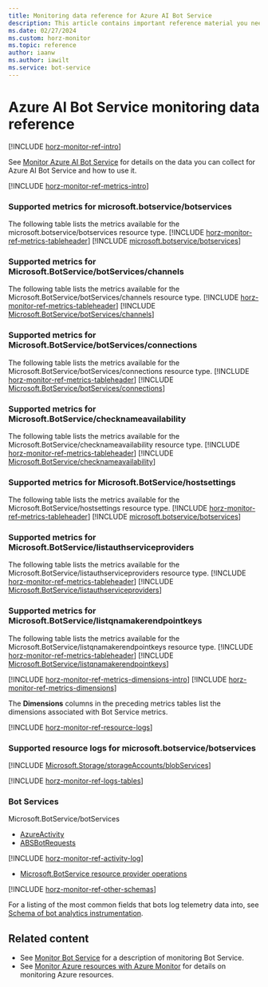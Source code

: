 ```yaml
---
title: Monitoring data reference for Azure AI Bot Service
description: This article contains important reference material you need when you monitor Azure AI Bot Service.
ms.date: 02/27/2024
ms.custom: horz-monitor
ms.topic: reference
author: iaanw
ms.author: iawilt
ms.service: bot-service
---
```


# Azure AI Bot Service monitoring data reference

[!INCLUDE [horz-monitor-ref-intro](~/../articles/reusable-content/ce-skilling/azure/includes/azure-monitor/horizontals/horz-monitor-ref-intro.md)]

See [Monitor Azure AI Bot Service](monitor-bot-service.md) for details on the data you can collect for Azure AI Bot Service and how to use it.

[!INCLUDE [horz-monitor-ref-metrics-intro](~/../articles/reusable-content/ce-skilling/azure/includes/azure-monitor/horizontals/horz-monitor-ref-metrics-intro.md)]

### Supported metrics for microsoft.botservice/botservices
The following table lists the metrics available for the microsoft.botservice/botservices resource type.
[!INCLUDE [horz-monitor-ref-metrics-tableheader](~/../articles/reusable-content/ce-skilling/azure/includes/azure-monitor/horizontals/horz-monitor-ref-metrics-tableheader.md)]
[!INCLUDE [microsoft.botservice/botservices](~/../azure-reference-other-repo/azure-monitor-ref/supported-metrics/includes/microsoft-botservice-botservices-metrics-include.md)]

### Supported metrics for Microsoft.BotService/botServices/channels
The following table lists the metrics available for the Microsoft.BotService/botServices/channels resource type.
[!INCLUDE [horz-monitor-ref-metrics-tableheader](~/../articles/reusable-content/ce-skilling/azure/includes/azure-monitor/horizontals/horz-monitor-ref-metrics-tableheader.md)]
[!INCLUDE [Microsoft.BotService/botServices/channels](~/../azure-reference-other-repo/azure-monitor-ref/supported-metrics/includes/microsoft-botservice-botservices-channels-metrics-include.md)]

### Supported metrics for Microsoft.BotService/botServices/connections
The following table lists the metrics available for the Microsoft.BotService/botServices/connections resource type.
[!INCLUDE [horz-monitor-ref-metrics-tableheader](~/../articles/reusable-content/ce-skilling/azure/includes/azure-monitor/horizontals/horz-monitor-ref-metrics-tableheader.md)]
[!INCLUDE [Microsoft.BotService/botServices/connections](~/../azure-reference-other-repo/azure-monitor-ref/supported-metrics/includes/microsoft-botservice-botservices-connections-metrics-include.md)]

### Supported metrics for Microsoft.BotService/checknameavailability
The following table lists the metrics available for the Microsoft.BotService/checknameavailability resource type.
[!INCLUDE [horz-monitor-ref-metrics-tableheader](~/../articles/reusable-content/ce-skilling/azure/includes/azure-monitor/horizontals/horz-monitor-ref-metrics-tableheader.md)]
[!INCLUDE [Microsoft.BotService/checknameavailability](~/../azure-reference-other-repo/azure-monitor-ref/supported-metrics/includes/microsoft-botservice-checknameavailability-metrics-include.md)]

### Supported metrics for Microsoft.BotService/hostsettings
The following table lists the metrics available for the Microsoft.BotService/hostsettings resource type.
[!INCLUDE [horz-monitor-ref-metrics-tableheader](~/../articles/reusable-content/ce-skilling/azure/includes/azure-monitor/horizontals/horz-monitor-ref-metrics-tableheader.md)]
[!INCLUDE [microsoft.botservice/botservices](~/../azure-reference-other-repo/azure-monitor-ref/supported-metrics/includes/microsoft-botservice-hostsettings-metrics-include.md)]

### Supported metrics for Microsoft.BotService/listauthserviceproviders
The following table lists the metrics available for the Microsoft.BotService/listauthserviceproviders resource type.
[!INCLUDE [horz-monitor-ref-metrics-tableheader](~/../articles/reusable-content/ce-skilling/azure/includes/azure-monitor/horizontals/horz-monitor-ref-metrics-tableheader.md)]
[!INCLUDE [Microsoft.BotService/listauthserviceproviders](~/../azure-reference-other-repo/azure-monitor-ref/supported-metrics/includes/microsoft-botservice-listauthserviceproviders-metrics-include.md)]

### Supported metrics for Microsoft.BotService/listqnamakerendpointkeys
The following table lists the metrics available for the Microsoft.BotService/listqnamakerendpointkeys resource type.
[!INCLUDE [horz-monitor-ref-metrics-tableheader](~/../articles/reusable-content/ce-skilling/azure/includes/azure-monitor/horizontals/horz-monitor-ref-metrics-tableheader.md)]
[!INCLUDE [Microsoft.BotService/listqnamakerendpointkeys](~/../azure-reference-other-repo/azure-monitor-ref/supported-metrics/includes/microsoft-botservice-listqnamakerendpointkeys-metrics-include.md)]

[!INCLUDE [horz-monitor-ref-metrics-dimensions-intro](~/../articles/reusable-content/ce-skilling/azure/includes/azure-monitor/horizontals/horz-monitor-ref-metrics-dimensions-intro.md)]
[!INCLUDE [horz-monitor-ref-metrics-dimensions](~/../articles/reusable-content/ce-skilling/azure/includes/azure-monitor/horizontals/horz-monitor-ref-metrics-dimensions.md)]

The **Dimensions** columns in the preceding metrics tables list the dimensions associated with Bot Service metrics.

[!INCLUDE [horz-monitor-ref-resource-logs](~/../articles/reusable-content/ce-skilling/azure/includes/azure-monitor/horizontals/horz-monitor-ref-resource-logs.md)]

### Supported resource logs for microsoft.botservice/botservices
[!INCLUDE [Microsoft.Storage/storageAccounts/blobServices](~/../azure-reference-other-repo/azure-monitor-ref/supported-logs/includes/microsoft-botservice-botservices-logs-include.md)]

[!INCLUDE [horz-monitor-ref-logs-tables](~/../articles/reusable-content/ce-skilling/azure/includes/azure-monitor/horizontals/horz-monitor-ref-logs-tables.md)]

### Bot Services
Microsoft.BotService/botServices
- [AzureActivity](/azure/azure-monitor/reference/tables/azureactivity#columns)
- [ABSBotRequests](/azure/azure-monitor/reference/tables/absbotrequests#columns)

[!INCLUDE [horz-monitor-ref-activity-log](~/../articles/reusable-content/ce-skilling/azure/includes/azure-monitor/horizontals/horz-monitor-ref-activity-log.md)]

- [Microsoft.BotService resource provider operations](/azure/role-based-access-control/resource-provider-operations#microsoftbotservice)

[!INCLUDE [horz-monitor-ref-other-schemas](~/../articles/reusable-content/ce-skilling/azure/includes/azure-monitor/horizontals/horz-monitor-ref-other-schemas.md)]

For a listing of the most common fields that bots log telemetry data into, see [Schema of bot analytics instrumentation](v4sdk/bot-builder-telemetry-analytics-queries.md#schema-of-bot-analytics-instrumentation).

## Related content

- See [Monitor Bot Service](monitor-bot-service.md) for a description of monitoring Bot Service.
- See [Monitor Azure resources with Azure Monitor](/azure/azure-monitor/essentials/monitor-azure-resource) for details on monitoring Azure resources.
